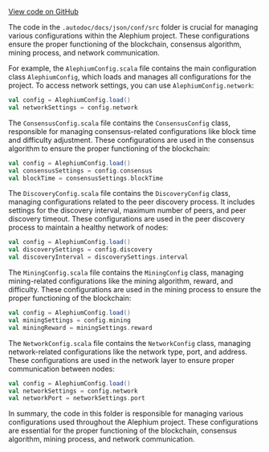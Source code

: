 [View code on GitHub](https://github.com/alephium/alephium/.autodoc/docs/json/conf/src)

The code in the `.autodoc/docs/json/conf/src` folder is crucial for managing various configurations within the Alephium project. These configurations ensure the proper functioning of the blockchain, consensus algorithm, mining process, and network communication.

For example, the `AlephiumConfig.scala` file contains the main configuration class `AlephiumConfig`, which loads and manages all configurations for the project. To access network settings, you can use `AlephiumConfig.network`:

```scala
val config = AlephiumConfig.load()
val networkSettings = config.network
```

The `ConsensusConfig.scala` file contains the `ConsensusConfig` class, responsible for managing consensus-related configurations like block time and difficulty adjustment. These configurations are used in the consensus algorithm to ensure the proper functioning of the blockchain:

```scala
val config = AlephiumConfig.load()
val consensusSettings = config.consensus
val blockTime = consensusSettings.blockTime
```

The `DiscoveryConfig.scala` file contains the `DiscoveryConfig` class, managing configurations related to the peer discovery process. It includes settings for the discovery interval, maximum number of peers, and peer discovery timeout. These configurations are used in the peer discovery process to maintain a healthy network of nodes:

```scala
val config = AlephiumConfig.load()
val discoverySettings = config.discovery
val discoveryInterval = discoverySettings.interval
```

The `MiningConfig.scala` file contains the `MiningConfig` class, managing mining-related configurations like the mining algorithm, reward, and difficulty. These configurations are used in the mining process to ensure the proper functioning of the blockchain:

```scala
val config = AlephiumConfig.load()
val miningSettings = config.mining
val miningReward = miningSettings.reward
```

The `NetworkConfig.scala` file contains the `NetworkConfig` class, managing network-related configurations like the network type, port, and address. These configurations are used in the network layer to ensure proper communication between nodes:

```scala
val config = AlephiumConfig.load()
val networkSettings = config.network
val networkPort = networkSettings.port
```

In summary, the code in this folder is responsible for managing various configurations used throughout the Alephium project. These configurations are essential for the proper functioning of the blockchain, consensus algorithm, mining process, and network communication.
